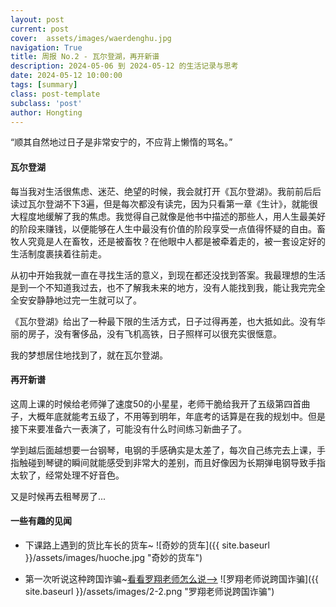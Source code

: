 ```yaml
---
layout: post
current: post
cover:  assets/images/waerdenghu.jpg
navigation: True
title: 周报 No.2 - 瓦尔登湖，再开新谱
description: 2024-05-06 到 2024-05-12 的生活记录与思考
date: 2024-05-12 10:00:00
tags: [summary]
class: post-template
subclass: 'post'
author: Hongting
---
```


“顺其自然地过日子是非常安宁的，不应背上懒惰的骂名。”


#### 瓦尔登湖

每当我对生活很焦虑、迷茫、绝望的时候，我会就打开《瓦尔登湖》。我前前后后读过瓦尔登湖不下3遍，但是每次都没有读完，因为只看第一章《生计》，就能很大程度地缓解了我的焦虑。我觉得自己就像是他书中描述的那些人，用人生最美好的阶段来赚钱，以便能够在人生中最没有价值的阶段享受一点值得怀疑的自由。畜牧人究竟是人在畜牧，还是被畜牧？在他眼中人都是被牵着走的，被一套设定好的生活制度裹挟着往前走。

从初中开始我就一直在寻找生活的意义，到现在都还没找到答案。我最理想的生活是到一个不知道我过去，也不了解我未来的地方，没有人能找到我，能让我完完全全安安静静地过完一生就可以了。

《瓦尔登湖》给出了一种最下限的生活方式，日子过得再差，也大抵如此。没有华丽的房子，没有奢侈品，没有飞机高铁，日子照样可以很充实很惬意。

我的梦想居住地找到了，就在瓦尔登湖。

#### 再开新谱

这周上课的时候给老师弹了速度50的小星星，老师干脆给我开了五级第四首曲子，大概年底就能考五级了，不用等到明年，年底考的话算是在我的规划中。但是接下来要准备六一表演了，可能没有什么时间练习新曲子了。

学到越后面越想要一台钢琴，电钢的手感确实是太差了，每次自己练完去上课，手指触碰到琴键的瞬间就能感受到非常大的差别，而且好像因为长期弹电钢导致手指太软了，经常处理不好音色。

又是时候再去租琴房了...


#### 一些有趣的见闻

- 下课路上遇到的货比车长的货车~
![奇妙的货车]({{ site.baseurl }}/assets/images/huoche.jpg "奇妙的货车")

- 第一次听说这种跨国诈骗~[看看罗翔老师怎么说-->](https://mp.weixin.qq.com/s/qQeKjBtSPwWuHp6WeQ1BEQ)
![罗翔老师说跨国诈骗]({{ site.baseurl }}/assets/images/2-2.png "罗翔老师说跨国诈骗")
